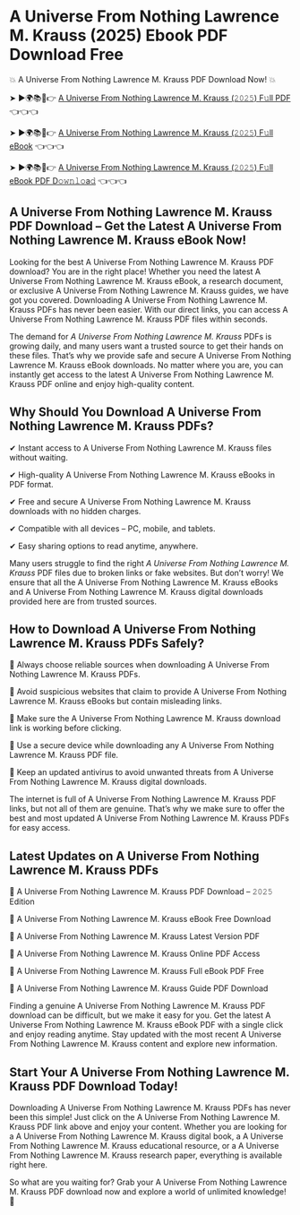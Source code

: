# A Universe From Nothing Lawrence M. Krauss (2025) Ebook PDF Download Free

💥 A Universe From Nothing Lawrence M. Krauss PDF Download Now! 💥

➤ ►🌍📚📱👉 [A Universe From Nothing Lawrence M. Krauss (𝟸𝟶𝟸𝟻) F𝚞ll PDF](https://getpdf.xyz/a-universe-from-nothing-lawrence-m.-krauss) 👈👈👈


➤ ►🌍📚📱👉 [A Universe From Nothing Lawrence M. Krauss (𝟸𝟶𝟸𝟻) F𝚞ll eBook](https://getpdf.xyz/a-universe-from-nothing-lawrence-m.-krauss) 👈👈👈


➤ ►🌍📚📱👉 [A Universe From Nothing Lawrence M. Krauss (𝟸𝟶𝟸𝟻) F𝚞ll eBook PDF D𝚘𝚠𝚗𝚕𝚘a𝚍](https://getpdf.xyz/a-universe-from-nothing-lawrence-m.-krauss) 👈👈👈


## A Universe From Nothing Lawrence M. Krauss PDF Download – Get the Latest A Universe From Nothing Lawrence M. Krauss eBook Now!

Looking for the best A Universe From Nothing Lawrence M. Krauss PDF download? You are in the right place! Whether you need the latest A Universe From Nothing Lawrence M. Krauss eBook, a research document, or exclusive A Universe From Nothing Lawrence M. Krauss guides, we have got you covered. Downloading A Universe From Nothing Lawrence M. Krauss PDFs has never been easier. With our direct links, you can access A Universe From Nothing Lawrence M. Krauss PDF files within seconds.

The demand for *A Universe From Nothing Lawrence M. Krauss* PDFs is growing daily, and many users want a trusted source to get their hands on these files. That’s why we provide safe and secure A Universe From Nothing Lawrence M. Krauss eBook downloads. No matter where you are, you can instantly get access to the latest A Universe From Nothing Lawrence M. Krauss PDF online and enjoy high-quality content.

## Why Should You Download A Universe From Nothing Lawrence M. Krauss PDFs?

✔ Instant access to A Universe From Nothing Lawrence M. Krauss files without waiting.

✔ High-quality A Universe From Nothing Lawrence M. Krauss eBooks in PDF format.

✔ Free and secure A Universe From Nothing Lawrence M. Krauss downloads with no hidden charges.

✔ Compatible with all devices – PC, mobile, and tablets.

✔ Easy sharing options to read anytime, anywhere.

Many users struggle to find the right *A Universe From Nothing Lawrence M. Krauss* PDF files due to broken links or fake websites. But don’t worry! We ensure that all the A Universe From Nothing Lawrence M. Krauss eBooks and A Universe From Nothing Lawrence M. Krauss digital downloads provided here are from trusted sources.

## How to Download A Universe From Nothing Lawrence M. Krauss PDFs Safely?

📌 Always choose reliable sources when downloading A Universe From Nothing Lawrence M. Krauss PDFs.

📌 Avoid suspicious websites that claim to provide A Universe From Nothing Lawrence M. Krauss eBooks but contain misleading links.

📌 Make sure the A Universe From Nothing Lawrence M. Krauss download link is working before clicking.

📌 Use a secure device while downloading any A Universe From Nothing Lawrence M. Krauss PDF file.

📌 Keep an updated antivirus to avoid unwanted threats from A Universe From Nothing Lawrence M. Krauss digital downloads.

The internet is full of A Universe From Nothing Lawrence M. Krauss PDF links, but not all of them are genuine. That’s why we make sure to offer the best and most updated A Universe From Nothing Lawrence M. Krauss PDFs for easy access.

## Latest Updates on A Universe From Nothing Lawrence M. Krauss PDFs

🔹 A Universe From Nothing Lawrence M. Krauss PDF Download – 𝟸𝟶𝟸𝟻 Edition

🔹 A Universe From Nothing Lawrence M. Krauss eBook Free Download

🔹 A Universe From Nothing Lawrence M. Krauss Latest Version PDF

🔹 A Universe From Nothing Lawrence M. Krauss Online PDF Access

🔹 A Universe From Nothing Lawrence M. Krauss Full eBook PDF Free

🔹 A Universe From Nothing Lawrence M. Krauss Guide PDF Download

Finding a genuine A Universe From Nothing Lawrence M. Krauss PDF download can be difficult, but we make it easy for you. Get the latest A Universe From Nothing Lawrence M. Krauss eBook PDF with a single click and enjoy reading anytime. Stay updated with the most recent A Universe From Nothing Lawrence M. Krauss content and explore new information.

## Start Your A Universe From Nothing Lawrence M. Krauss PDF Download Today!

Downloading A Universe From Nothing Lawrence M. Krauss PDFs has never been this simple! Just click on the A Universe From Nothing Lawrence M. Krauss PDF link above and enjoy your content. Whether you are looking for a A Universe From Nothing Lawrence M. Krauss digital book, a A Universe From Nothing Lawrence M. Krauss educational resource, or a A Universe From Nothing Lawrence M. Krauss research paper, everything is available right here.

So what are you waiting for? Grab your A Universe From Nothing Lawrence M. Krauss PDF download now and explore a world of unlimited knowledge! 🚀